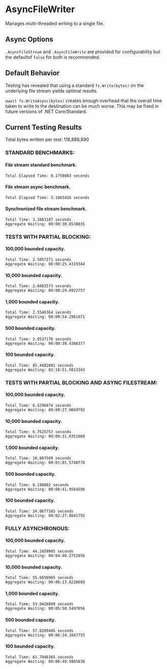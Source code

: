 # AsyncFileWriter
Manages multi-threaded writing to a single file.

## Async Options
```.AsyncFileStream``` and ```.AsyncFileWrite``` are provided for configurability but the defaultof ```false``` for both is recommended.

## Default Behavior

Testing has revealed that using a standard ```fs.Write(bytes)``` on the underlying file stream yields optimal results.

```await fs.WriteAsync(bytes)``` creates enough overhead that the overall time taken to write to the destination can be much worse.
This may be fixed in future versions of .NET Core/Standard.

## Current Testing Results
Total bytes written per test: 116,888,890

### STANDARD BENCHMARKS:

#### File stream standard benchmark.
```
Total Elapsed Time: 0.1750803 seconds
```

#### File stream async benchmark.
```
Total Elapsed Time: 3.1865426 seconds
```

#### Synchronized file stream benchmark.
```
Total Time: 3.3883187 seconds
Aggregate Waiting: 00:00:30.8530035
```

### TESTS WITH PARTIAL BLOCKING:

#### 100,000 bounded capacity.
```
Total Time: 2.5057271 seconds
Aggregate Waiting: 00:00:25.4319344
```

#### 10,000 bounded capacity.
```
Total Time: 2.6683573 seconds
Aggregate Waiting: 00:00:29.6922757
```

#### 1,000 bounded capacity.
```
Total Time: 2.5546364 seconds
Aggregate Waiting: 00:00:54.2961971
```

#### 500 bounded capacity.
```
Total Time: 2.9537176 seconds
Aggregate Waiting: 00:00:39.4386377
```

#### 100 bounded capacity.
```
Total Time: 85.4482081 seconds
Aggregate Waiting: 02:18:51.5013343
```


### TESTS WITH PARTIAL BLOCKING AND ASYNC FILESTREAM:

#### 100,000 bounded capacity.
```
Total Time: 6.5296874 seconds
Aggregate Waiting: 00:00:27.9669792
```

#### 10,000 bounded capacity.
```
Total Time: 6.7625757 seconds
Aggregate Waiting: 00:00:31.8351860
```

#### 1,000 bounded capacity.
```
Total Time: 10.807509 seconds
Aggregate Waiting: 00:01:01.5740778
```

#### 500 bounded capacity.
```
Total Time: 8.198802 seconds
Aggregate Waiting: 00:00:41.9564596
```

#### 100 bounded capacity.
```
Total Time: 24.0677165 seconds
Aggregate Waiting: 00:02:27.8041755
```


### FULLY ASYNCHRONOUS:

#### 100,000 bounded capacity.
```
Total Time: 44.2459905 seconds
Aggregate Waiting: 00:04:40.2752856
```

#### 10,000 bounded capacity.
```
Total Time: 55.6650965 seconds
Aggregate Waiting: 00:06:13.0226689
```

#### 1,000 bounded capacity.
```
Total Time: 53.0426809 seconds
Aggregate Waiting: 00:05:50.5497056
```

#### 500 bounded capacity.
```
Total Time: 57.8209485 seconds
Aggregate Waiting: 00:06:24.1047755
```

#### 100 bounded capacity.
```
Total Time: 61.7946165 seconds
Aggregate Waiting: 00:06:49.5865838
```
